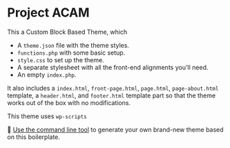 # Project ACAM

This a Custom Block Based Theme, which  

- A `theme.json` file with the theme styles. 
- `functions.php` with some basic setup.
- `style.css` to set up the theme.
- A separate stylesheet with all the front-end alignments you'll need. 
- An empty `index.php`.

It also includes a `index.html`, `front-page.html`, `page.html`, `page-about.html` template, a `header.html`, and `footer.html` template part so that the theme works out of the box with no modifications. 

This theme uses `wp-scripts` 

🌟 [Use the command line tool](https://github.com/WordPress/theme-experiments#generating-your-own-starter-theme) to generate your own brand-new theme based on this boilerplate.
